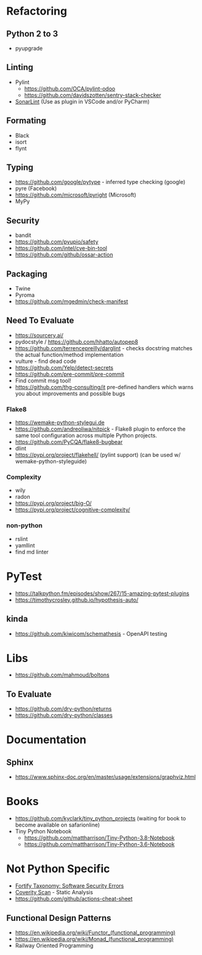 # Refactoring

## Python 2 to 3
* pyupgrade

## Linting
* Pylint
	* https://github.com/OCA/pylint-odoo
	* https://github.com/davidszotten/sentry-stack-checker
* [SonarLint](https://www.sonarlint.org/) (Use as plugin in VSCode and/or PyCharm)

## Formating
* Black
* isort
* flynt

## Typing
* https://github.com/google/pytype - inferred type checking (google)
* pyre (Facebook)
* https://github.com/microsoft/pyright (Microsoft)
* MyPy

## Security
* bandit
* https://github.com/pyupio/safety
* https://github.com/intel/cve-bin-tool
* https://github.com/github/ossar-action

## Packaging
* Twine
* Pyroma
* https://github.com/mgedmin/check-manifest

## Need To Evaluate
* https://sourcery.ai/
* pydocstyle / https://github.com/hhatto/autopep8
* https://github.com/terrencepreilly/darglint - checks docstring matches the actual function/method implementation
* vulture - find dead code
* https://github.com/Yelp/detect-secrets
* https://github.com/pre-commit/pre-commit
* Find commit msg tool!
* https://github.com/thg-consulting/it
   pre-defined handlers which warns you about improvements and possible bugs

### Flake8
* https://wemake-python-stylegui.de
* https://github.com/andreoliwa/nitpick - Flake8 plugin to enforce the same tool configuration across multiple Python projects.
* https://github.com/PyCQA/flake8-bugbear
* dlint
* https://pypi.org/project/flakehell/ (pylint support) (can be used w/ wemake-python-styleguide)

### Complexity
* wily
* radon
* https://pypi.org/project/big-O/
* https://pypi.org/project/cognitive-complexity/

### non-python
* rslint
* yamllint
* find md linter

# PyTest
* https://talkpython.fm/episodes/show/267/15-amazing-pytest-plugins
* https://timothycrosley.github.io/hypothesis-auto/

## kinda
* https://github.com/kiwicom/schemathesis - OpenAPI testing

# Libs
* https://github.com/mahmoud/boltons

## To Evaluate
* https://github.com/dry-python/returns
* https://github.com/dry-python/classes

# Documentation
## Sphinx
* https://www.sphinx-doc.org/en/master/usage/extensions/graphviz.html

# Books
* https://github.com/kyclark/tiny_python_projects (waiting for book to become available on safarionline)
* Tiny Python Notebook
	* https://github.com/mattharrison/Tiny-Python-3.8-Notebook
	* https://github.com/mattharrison/Tiny-Python-3.6-Notebook

# Not Python Specific
* [Fortify Taxonomy: Software Security Errors](https://vulncat.fortify.com/)
* [Coverity Scan](https://scan.coverity.com/) - Static Analysis
* https://github.com/github/actions-cheat-sheet

## Functional Design Patterns
* https://en.wikipedia.org/wiki/Functor_(functional_programming)
* https://en.wikipedia.org/wiki/Monad_(functional_programming)
* Railway Oriented Programming
<!--stackedit_data:
eyJoaXN0b3J5IjpbLTEzNTc1Njc4MzIsLTEzMzkwNDYwNjYsLT
M5MzM2MzAxMywtMjk4NTM0NTY2LC04NDg0ODE2ODksLTEyMjM2
NDY2MjQsLTEwNTkwMjMxNjUsLTE1NDU5NjA0OTksLTc1NzkzMD
Y1LDIwNTA0MDg0NDcsLTU3NTQwNiwxNTcwNjk4MjcxLDE3Mjc3
NDczMzksLTE2MTUwNTE1MzMsLTE4MTcwMDU5MjAsMTkxMzYzMj
I2OCwyNTQ1Mzc2MDIsMTcxNjgzMjk4NywtNzU3NDc0NzE5LC0y
MTI2ODQ3MTUwXX0=
-->